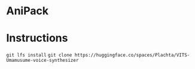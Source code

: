 # AniPack
# Instructions
```git lfs install```
```git clone https://huggingface.co/spaces/Plachta/VITS-Umamusume-voice-synthesizer```
